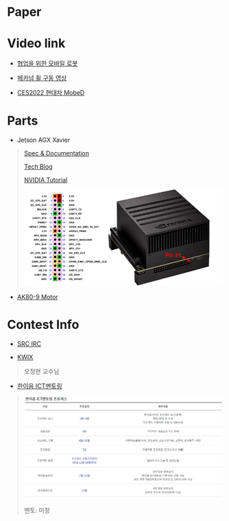 # Paper

# Video link
- [협업을 위한 모바일 로봇](https://www.youtube.com/watch?v=IeyBXzikhD0)

- [메카넘 휠 구동 영상](https://www.youtube.com/watch?v=_tmiu1wpp_E)

- [CES2022 현대차 MobeD](https://www.youtube.com/watch?v=KeVDFvYofks)

# Parts
- Jetson AGX Xavier
> [Spec & Documentation](https://developer.nvidia.com/embedded/jetson-agx-xavier-developer-kit)
>
> [Tech Blog](https://developer.nvidia.com/blog/nvidia-jetson-agx-xavier-32-teraops-ai-robotics/?ncid=so-fac-mdjngxxrmllhml-69163)
>
> [NVIDIA Tutorial](https://developer.nvidia.com/embedded/learn/tutorials)
>
> ![xavier_pin](images/xavier_pin.png)
>

- [AK80-9 Motor](https://artcopter.com/product/t-motor-ak80-9-kv100-bl-motor/803/)

# Contest Info
- [SRC IRC](http://www.seoultechrobot.com/index.php)

- [KWIX](https://ei.kw.ac.kr/kwix/kwix_18.php)
> 오정현 교수님

- [한이음 ICT멘토링](https://www.hanium.or.kr/portal/hanium/businessOverview.do)
> ![ICT](images/ICT.PNG)
> 
> 멘토: 미정



